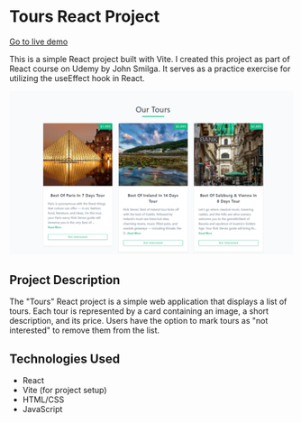 # Tours React Project

[Go to live demo](https://birthday-buddy-rivki.netlify.app/)

This is a simple React project built with Vite. I created this project as part of React course on Udemy by John Smilga. It serves as a practice exercise for utilizing the useEffect hook in React.

![Alt text](image.png)

## Project Description

The "Tours" React project is a simple web application that displays a list of tours. Each tour is represented by a card containing an image, a short description, and its price. Users have the option to mark tours as "not interested" to remove them from the list.

## Technologies Used

- React
- Vite (for project setup)
- HTML/CSS
- JavaScript
